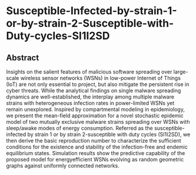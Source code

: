 # Susceptible-Infected-by-strain-1-or-by-strain-2-Susceptible-with-Duty-cycles-SI1I2SD

## Abstract
Insights on the salient features of malicious software spreading over large-scale wireless sensor networks (WSNs) in low-power Internet of Things (IoT) are not only essential to
project, but also mitigate the persistent rise in cyber threats.
While the analytical findings on single malware spreading dynamics are well-established, the interplay among multiple malware strains with heterogeneous infection rates in power-limited WSNs
yet remain unexplored. Inspired by compartmental modeling in epidemiology, we present the mean-field approximation for a novel stochastic epidemic model of two mutually exclusive
malware strains spreading over WSNs with sleep/awake modes of energy consumption. Referred as the susceptible-infected by strain 1 or by strain 2-susceptible with duty cycles (SI1I2SD), we then derive the basic reproduction number to characterize
the sufficient conditions for the existence and stability of the infection-free and endemic equilibrium states. 
Simulation results show the predictive capability of the proposed model for energyefficient WSNs evolving as random geometric graphs against uniformly connected networks.
